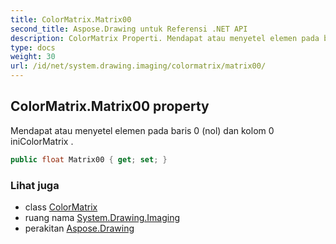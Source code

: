 ```yaml
---
title: ColorMatrix.Matrix00
second_title: Aspose.Drawing untuk Referensi .NET API
description: ColorMatrix Properti. Mendapat atau menyetel elemen pada baris 0 nol dan kolom 0 iniColorMatrix .
type: docs
weight: 30
url: /id/net/system.drawing.imaging/colormatrix/matrix00/
---
```

## ColorMatrix.Matrix00 property

Mendapat atau menyetel elemen pada baris 0 (nol) dan kolom 0 iniColorMatrix .

```csharp
public float Matrix00 { get; set; }
```

### Lihat juga

* class [ColorMatrix](../)
* ruang nama [System.Drawing.Imaging](../../colormatrix/)
* perakitan [Aspose.Drawing](../../../)


